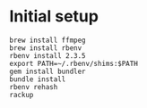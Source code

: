 Initial setup
=============

```
brew install ffmpeg
brew install rbenv
rbenv install 2.3.5
export PATH=~/.rbenv/shims:$PATH
gem install bundler
bundle install
rbenv rehash
rackup
```
